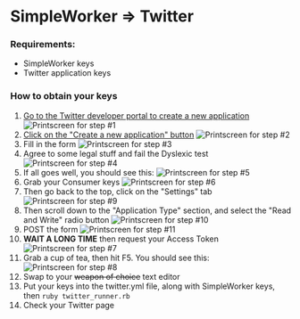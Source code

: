 # SimpleWorker => Twitter
### Requirements:
- SimpleWorker keys
- Twitter application keys

### How to obtain your keys
1. [Go to the Twitter developer portal to create a new application](https://dev.twitter.com/apps)
![Printscreen for step #1](http://rubynerd.net/dropbox/simpleworker/twitter/1.png)
2. [Click on the "Create a new application" button](https://dev.twitter.com/apps/new)
![Printscreen for step #2](http://rubynerd.net/dropbox/simpleworker/twitter/2.png)
3. Fill in the form
![Printscreen for step #3](http://rubynerd.net/dropbox/simpleworker/twitter/3.png)
4. Agree to some legal stuff and fail the Dyslexic test
![Printscreen for step #4](http://rubynerd.net/dropbox/simpleworker/twitter/4.png)
5. If all goes well, you should see this:
![Printscreen for step #5](http://rubynerd.net/dropbox/simpleworker/twitter/5.png)
6. Grab your Consumer keys
![Printscreen for step #6](http://rubynerd.net/dropbox/simpleworker/twitter/6.png)
7. Then go back to the top, click on the "Settings" tab
![Printscreen for step #9](http://rubynerd.net/dropbox/simpleworker/twitter/9.png)
8. Then scroll down to the "Application Type" section, and select the "Read and Write" radio button
![Printscreen for step #10](http://rubynerd.net/dropbox/simpleworker/twitter/10.png)
9. POST the form
![Printscreen for step #11](http://rubynerd.net/dropbox/simpleworker/twitter/11.png)
10. __**WAIT A LONG TIME**__ then request your Access Token
![Printscreen for step #7](http://rubynerd.net/dropbox/simpleworker/twitter/7.png)
11. Grab a cup of tea, then hit F5. You should see this:
![Printscreen for step #8](http://rubynerd.net/dropbox/simpleworker/twitter/8.png)
12. Swap to your <del>weapon of choice</del> text editor
13. Put your keys into the twitter.yml file, along with SimpleWorker keys, then ```ruby twitter_runner.rb```
14. Check your Twitter page



